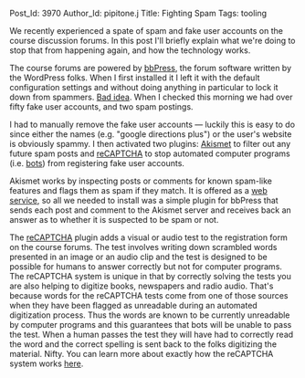 Post_Id: 3970
Author_Id: pipitone.j
Title: Fighting Spam
Tags: tooling

<p>We recently experienced a spate of spam and fake user accounts on the course discussion forums.  In this post I'll briefly explain what we're doing to stop that from happening again, and how the technology works.</p>
<p>The course forums are powered by <a href="http://bbpress.org">bbPress</a>, the forum software written by the WordPress folks.  When I first installed it I left it with the default configuration settings and without doing anything in particular to lock it down from spammers.  <a href="http://bbpress.org/forums/tags/spam">Bad idea</a>.  When I checked this morning we had over fifty fake user accounts, and two spam postings.</p>
<p>I had to manually remove the fake user accounts &mdash; luckily this is easy to do since either the names (e.g. "google directions plus") or the user's website is obviously spammy.  I then activated two plugins: <a href="http://akismet.com/">Akismet</a> to filter out any future spam posts and <a href="http://www.google.com/recaptcha">reCAPTCHA</a> to stop automated computer programs (i.e. <a href="http://en.wikipedia.org/wiki/Internet_bot">bots</a>) from registering fake user accounts.</p>
<p>Akismet works by inspecting posts or comments for known spam-like features and flags them as spam if they match.  It is offered as a <a href="http://en.wikipedia.org/wiki/Web_service">web service</a>, so all we needed to install was a simple plugin for bbPress that sends each post and comment to the Akismet server and receives back an answer as to whether it is suspected to be spam or not.</p>
<p>The <a href="http://bbpress.org/plugins/topic/recaptcha-bbpress/">reCAPTCHA</a> plugin adds a visual or audio test to the registration form on the course forums.  The test involves writing down scrambled words presented in an image or an audio clip and the test is designed to be possible for humans to answer correctly but not for computer programs.  The reCAPTCHA system is unique in that by correctly solving the tests you are also helping to digitize books, newspapers and radio audio.  That's because words for the reCAPTCHA tests come from one of those sources when they have been flagged as unreadable during an automated digitization process. Thus the words are known to be currently unreadable by computer programs  and this guarantees that bots will be unable to pass the test.  When a human passes the test they will have had to correctly read the word and the correct spelling is sent back to the folks digitizing the material.  Nifty.  You can learn more about exactly how the reCAPTCHA system works <a href="http://www.google.com/recaptcha/learnmore">here</a>.</p>
